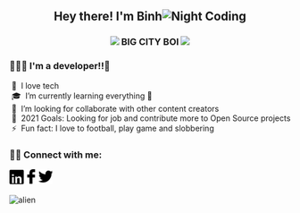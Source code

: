 <div align="center">
  <h2>Hey there! I'm Binh<img alt="Night Coding" src="https://media.giphy.com/media/hvRJCLFzcasrR4ia7z/giphy.gif" width='25'/></h2>
  <h3>
    <img src="https://media.giphy.com/media/WUlplcMpOCEmTGBtBW/giphy.gif" width="30"/>
    BIG CITY BOI
    <img src="https://media.giphy.com/media/WUlplcMpOCEmTGBtBW/giphy.gif" width="30"/>
  </h3>
</div>


### 👨🏻‍💻 I'm a developer!!👋
&nbsp;🔭&nbsp;&nbsp;I love tech<br/>
&nbsp;🎓&nbsp;&nbsp;I’m currently learning everything 🤣<br/>
&nbsp;👯&nbsp;&nbsp;I’m looking for collaborate with other content creators<br/>
&nbsp;🥅&nbsp;&nbsp;2021 Goals: Looking for job and contribute more to Open Source projects<br/>
&nbsp;⚡&nbsp;&nbsp;Fun fact: I love to football, play game and slobbering<br/>
### 🤝🏻 Connect with me:
<a title="Linkedin" target="_blank" href="https://www.linkedin.com/in/vu-binh-7a28a817b/"><img alt="Linkedin" align="left" width="26px" src="./assets/linkedin.png"/></a>
<a title="Facebook" target="_blank" href="https://www.facebook.com/vu.binh.5661/"><img alt="Facebook" align="left" width="26px" src="./assets/facebook.png"/></a>
<a title="Tweeter" target="_blank" href="https://twitter.com/BnhGold3"><img alt="Tweeter" width="26px" src="./assets/tweeter1.png"/></a><br/><br/>
<img alt="alien" src="https://user-images.githubusercontent.com/55707606/108613728-0fa5c200-7427-11eb-888d-8baf858ea4a3.gif"/>

